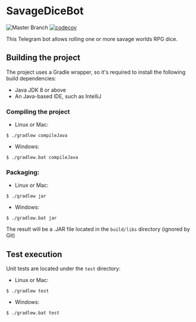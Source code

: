# SavageDiceBot

![Master Branch](https://github.com/mdelapenya/savagedicebot-telegram/workflows/Pushes%20to%20master/badge.svg?branch=master)
[![codecov](https://codecov.io/gh/mdelapenya/savagedicebot-telegram/branch/master/graph/badge.svg)](https://codecov.io/gh/mdelapenya/savagedicebot-telegram)

This Telegram bot allows rolling one or more savage worlds RPG dice.

## Building the project
The project uses a Gradle wrapper, so it's required to install the following build dependencies:

- Java JDK 8 or above
- An Java-based IDE, such as IntelliJ

### Compiling the project
- Linux or Mac:
```shell
$ ./gradlew compileJava
```
- Windows:
```shell
$ ./gradlew.bat compileJava
```

### Packaging:
- Linux or Mac:
```shell
$ ./gradlew jar
```
- Windows:
```shell
$ ./gradlew.bat jar
```

The result will be a .JAR file located in the `build/libs` directory (ignored by Git)

## Test execution
Unit tests are located under the `test` directory:

- Linux or Mac:
```shell
$ ./gradlew test
```
- Windows:
```shell
$ ./gradlew.bat test
```
